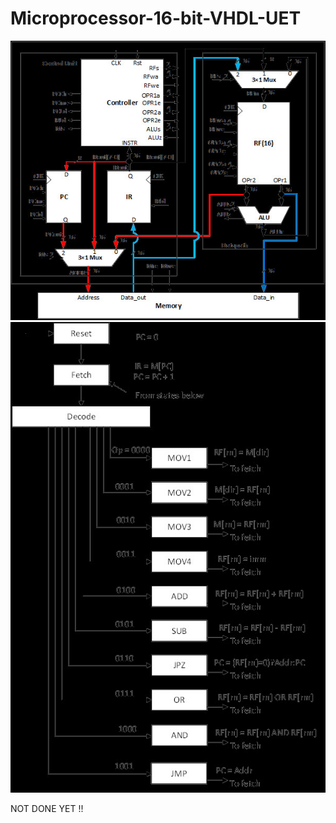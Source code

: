 # Microprocessor-16-bit-VHDL-UET
![alt text](https://github.com/letanssang/Microprocessor-16-bit-VHDL-UET/blob/main/z3136160817596_2cf32866351870d254e1f8f35c8ff1b6.jpg)
![alt text](https://github.com/letanssang/Microprocessor-16-bit-VHDL-UET/blob/main/z3136162866170_43f580260a2186dddaa640512ff3d9f5.jpg)





NOT DONE YET !!

